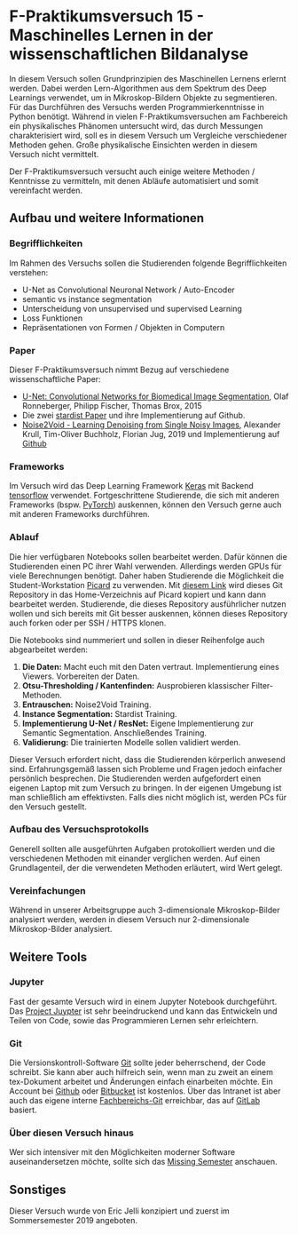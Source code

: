 # F-Praktikumsversuch 15 - Maschinelles Lernen in der wissenschaftlichen Bildanalyse
In diesem Versuch sollen Grundprinzipien des Maschinellen Lernens erlernt werden. Dabei werden Lern-Algorithmen aus dem Spektrum des Deep Learnings verwendet, um in Mikroskop-Bildern Objekte zu segmentieren. Für das Durchführen des Versuchs werden Programmierkenntnisse in Python benötigt. Während in vielen F-Praktikumsversuchen am Fachbereich ein physikalisches Phänomen untersucht wird, das durch Messungen charakterisiert wird, soll es in diesem Versuch um Vergleiche verschiedener Methoden gehen. Große physikalische Einsichten werden in diesem Versuch nicht vermittelt.

Der F-Praktikumsversuch versucht auch einige weitere Methoden / Kenntnisse zu vermitteln, mit denen Abläufe automatisiert und somit vereinfacht werden.

## Aufbau und weitere Informationen
### Begrifflichkeiten
Im Rahmen des Versuchs sollen die Studierenden folgende Begrifflichkeiten verstehen:
- U-Net as Convolutional Neuronal Network / Auto-Encoder
- semantic vs instance segmentation
- Unterscheidung von unsupervised und supervised Learning
- Loss Funktionen
- Repräsentationen von Formen / Objekten in Computern

### Paper
Dieser F-Praktikumsversuch nimmt Bezug auf verschiedene wissenschaftliche Paper:
- [U-Net: Convolutional Networks for Biomedical Image Segmentation](https://arxiv.org/abs/1505.04597), Olaf Ronneberger, Philipp Fischer, Thomas Brox, 2015
- Die zwei [stardist Paper](https://github.com/mpicbg-csbd/stardist) und ihre Implementierung auf Github.
- [Noise2Void - Learning Denoising from Single Noisy Images](https://arxiv.org/abs/1811.10980), Alexander Krull, Tim-Oliver Buchholz, Florian Jug, 2019 und Implementierung auf [Github](https://github.com/juglab/n2v)

### Frameworks
Im Versuch wird das Deep Learning Framework [Keras](https://keras.io/) mit Backend [tensorflow](https://www.tensorflow.org/) verwendet. Fortgeschrittene Studierende, die sich mit anderen Frameworks (bspw. [PyTorch](https://pytorch.org/)) auskennen, können den Versuch gerne auch mit anderen Frameworks durchführen.

### Ablauf
Die hier verfügbaren Notebooks sollen bearbeitet werden. Dafür können die Studierenden einen PC ihrer Wahl verwenden. Allerdings werden GPUs für viele Berechnungen benötigt. Daher haben Studierende die Möglichkeit die Student-Workstation [Picard](https://picard.physik.uni-marburg.de) zu verwenden. Mit [diesem Link](https://picard.physik.uni-marburg.de/jupyterhub/hub/user-redirect/git-pull?repo=https%3A%2F%2Fgithub.com%2Fpicard-mr%2Ffprak-maschinelles-lernen-v15&urlpath=tree%2Ffprak-maschinelles-lernen-v15%2F) wird dieses Git Repository in das Home-Verzeichnis auf Picard kopiert und kann dann bearbeitet werden. Studierende, die dieses Repository ausführlicher nutzen wollen und sich bereits mit Git besser auskennen, können dieses Repository auch forken oder per SSH / HTTPS klonen.

Die Notebooks sind nummeriert und sollen in dieser Reihenfolge auch abgearbeitet werden:
1. **Die Daten:** Macht euch mit den Daten vertraut. Implementierung eines Viewers. Vorbereiten der Daten.
5. **Otsu-Thresholding / Kantenfinden:** Ausprobieren klassischer Filter-Methoden.
10. **Entrauschen:** Noise2Void Training.
20. **Instance Segmentation:** Stardist Training.
30. **Implementierung U-Net / ResNet:** Eigene Implementierung zur Semantic Segmentation. Anschließendes Training.
40. **Validierung:** Die trainierten Modelle sollen validiert werden.

Dieser Versuch erfordert nicht, dass die Studierenden körperlich anwesend sind. Erfahrungsgemäß lassen sich Probleme und Fragen jedoch einfacher persönlich besprechen. Die Studierenden werden aufgefordert einen eigenen Laptop mit zum Versuch zu bringen. In der eigenen Umgebung ist man schließlich am effektivsten. Falls dies nicht möglich ist, werden PCs für den Versuch gestellt.

### Aufbau des Versuchsprotokolls
Generell sollten alle ausgeführten Aufgaben protokolliert werden und die verschiedenen Methoden mit einander verglichen werden. Auf einen Grundlagenteil, der die verwendeten Methoden erläutert, wird Wert gelegt.

### Vereinfachungen
Während in unserer Arbeitsgruppe auch 3-dimensionale Mikroskop-Bilder analysiert werden, werden in diesem Versuch nur 2-dimensionale Mikroskop-Bilder analysiert.

## Weitere Tools
### Jupyter
Fast der gesamte Versuch wird in einem Jupyter Notebook durchgeführt. Das [Project Juypter](https://jupyter.org/) ist sehr beeindruckend und kann das Entwickeln und Teilen von Code, sowie das Programmieren Lernen sehr erleichtern.
### Git
Die Versionskontroll-Software [Git](https://git-scm.com/) sollte jeder beherrschend, der Code schreibt. Sie kann aber auch hilfreich sein, wenn man zu zweit an einem tex-Dokument arbeitet und Änderungen einfach einarbeiten möchte. Ein Account bei [Github](https://github.com/) oder [Bitbucket](https://bitbucket.org/product/) ist kostenlos. Über das Intranet ist aber auch das eigene interne [Fachbereichs-Git](https://git.physik.uni-marburg.de/) erreichbar, das auf [GitLab](https://about.gitlab.com/) basiert.
### Über diesen Versuch hinaus
Wer sich intensiver mit den Möglichkeiten moderner Software auseinandersetzen möchte, sollte sich das [Missing Semester](https://git-scm.com/) anschauen.

## Sonstiges
Dieser Versuch wurde von Eric Jelli konzipiert und zuerst im Sommersemester 2019 angeboten.
